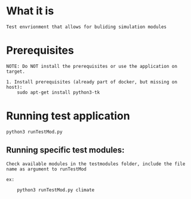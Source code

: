 # What it is
    Test envrionment that allows for buliding simulation modules

# Prerequisites

    NOTE: Do NOT install the prerequisites or use the application on target.

    1. Install prerequisites (already part of docker, but missing on host):
        sudo apt-get install python3-tk

# Running test application

    python3 runTestMod.py

## Running specific test modules:
    Check available modules in the testmodules folder, include the file name as argument to runTestMod

    ex:

        python3 runTestMod.py climate
